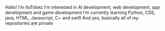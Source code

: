 Hallo! I’m ItsTobez
I’m interested in AI development, web development, app development and game development
I’m currently learning Python, CSS, java, HTML, Javascript, C+ and swift
And yes, basically all of my repositories are private
